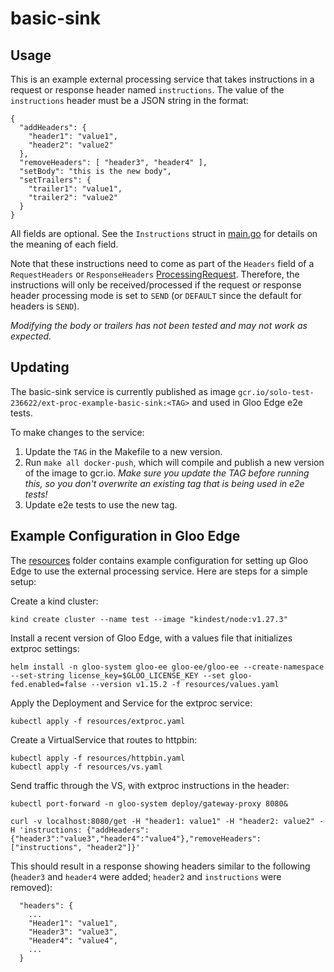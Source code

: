 # basic-sink

## Usage

This is an example external processing service that takes instructions in a request or response header
named `instructions`. The value of the `instructions` header must be a JSON string in the format:
```
{
  "addHeaders": {
    "header1": "value1",
    "header2": "value2"
  },
  "removeHeaders": [ "header3", "header4" ],
  "setBody": "this is the new body",
  "setTrailers": {
    "trailer1": "value1",
    "trailer2": "value2"
  }
}
```
All fields are optional. See the `Instructions` struct in [main.go](./main.go) for details on the meaning of each field.

Note that these instructions need to come as part of the `Headers` field of a `RequestHeaders` or `ResponseHeaders`
[ProcessingRequest](https://www.envoyproxy.io/docs/envoy/latest/api-v3/service/ext_proc/v3/external_processor.proto#service-ext-proc-v3-processingrequest). Therefore, the instructions will only be received/processed if the
request or response header processing mode is set to `SEND` (or `DEFAULT` since the default for headers is `SEND`).

*Modifying the body or trailers has not been tested and may not work as expected.*

## Updating

The basic-sink service is currently published as image `gcr.io/solo-test-236622/ext-proc-example-basic-sink:<TAG>`
and used in Gloo Edge e2e tests.

To make changes to the service:
1. Update the `TAG` in the Makefile to a new version.
1. Run `make all docker-push`, which will compile and publish a new version of the image to gcr.io. *Make sure you update the TAG before running this, so you don't overwrite an existing tag that is being used in e2e tests!*
1. Update e2e tests to use the new tag.

## Example Configuration in Gloo Edge

The [resources](./resources) folder contains example configuration for setting up Gloo Edge
to use the external processing service. Here are steps for a simple setup:

Create a kind cluster:
```
kind create cluster --name test --image "kindest/node:v1.27.3"
```
Install a recent version of Gloo Edge, with a values file that initializes extproc settings:
```
helm install -n gloo-system gloo-ee gloo-ee/gloo-ee --create-namespace --set-string license_key=$GLOO_LICENSE_KEY --set gloo-fed.enabled=false --version v1.15.2 -f resources/values.yaml
```
Apply the Deployment and Service for the extproc service:
```
kubectl apply -f resources/extproc.yaml
```
Create a VirtualService that routes to httpbin:
```
kubectl apply -f resources/httpbin.yaml
kubectl apply -f resources/vs.yaml
```

Send traffic through the VS, with extproc instructions in the header:
```
kubectl port-forward -n gloo-system deploy/gateway-proxy 8080&

curl -v localhost:8080/get -H "header1: value1" -H "header2: value2" -H 'instructions: {"addHeaders":{"header3":"value3","header4":"value4"},"removeHeaders":["instructions", "header2"]}'
```
This should result in a response showing headers similar to the following (`header3` and `header4` were added; `header2` and `instructions` were removed):
```
  "headers": {
    ...
    "Header1": "value1",
    "Header3": "value3",
    "Header4": "value4",
    ...
  }
```
